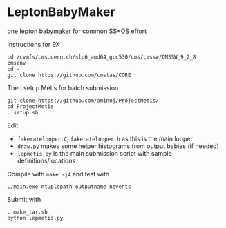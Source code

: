 # LeptonBabyMaker
one lepton babymaker for common SS+OS effort

Instructions for 9X

```
cd /cvmfs/cms.cern.ch/slc6_amd64_gcc530/cms/cmssw/CMSSW_9_2_8
cmsenv
cd -
git clone https://github.com/cmstas/CORE
```

Then setup Metis for batch submission

```
git clone https://github.com/aminnj/ProjectMetis/
cd ProjectMetis
. setup.sh
```

Edit
* `fakeratelooper.C`, `fakeratelooper.h` as this is the main looper
* `draw.py` makes some helper histograms from output babies (if needed)
* `lepmetis.py` is the main submission script with sample definitions/locations

Compile with `make -j4` and test with 
```
./main.exe ntuplepath outputname nevents
```

Submit with 
```
. make_tar.sh
python lepmetis.py
```
